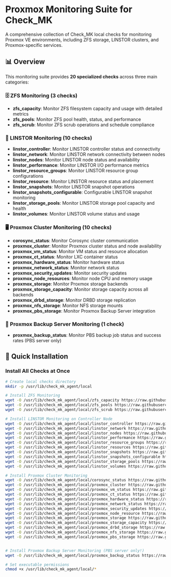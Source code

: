 # Proxmox Monitoring Suite for Check_MK

A comprehensive collection of Check_MK local checks for monitoring Proxmox VE environments, including ZFS storage, LINSTOR clusters, and Proxmox-specific services.

## 📊 Overview

This monitoring suite provides **20 specialized checks** across three main categories:

### 🗄️ ZFS Monitoring (3 checks)
- **zfs_capacity**: Monitor ZFS filesystem capacity and usage with detailed metrics
- **zfs_pools**: Monitor ZFS pool health, status, and performance
- **zfs_scrub**: Monitor ZFS scrub operations and schedule compliance

### 🔗 LINSTOR Monitoring (10 checks)
- **linstor_controller**: Monitor LINSTOR controller status and connectivity
- **linstor_network**: Monitor LINSTOR network connectivity between nodes
- **linstor_nodes**: Monitor LINSTOR node status and availability
- **linstor_performance**: Monitor LINSTOR I/O performance metrics
- **linstor_resource_groups**: Monitor LINSTOR resource group configurations
- **linstor_resource**: Monitor LINSTOR resource status and placement
- **linstor_snapshots**: Monitor LINSTOR snapshot operations
- **linstor_snapshots_configurable**: Configurable LINSTOR snapshot monitoring
- **linstor_storage_pools**: Monitor LINSTOR storage pool capacity and health
- **linstor_volumes**: Monitor LINSTOR volume status and usage

### 🖥️ Proxmox Cluster Monitoring (10 checks)
- **corosync_status**: Monitor Corosync cluster communication
- **proxmox_cluster**: Monitor Proxmox cluster status and node availability
- **proxmox_vm_status**: Monitor VM status and resource allocation
- **proxmox_ct_status**: Monitor LXC container status
- **proxmox_hardware_status**: Monitor hardware status
- **proxmox_network_status**: Monitor network status
- **proxmox_security_updates**: Monitor security updates
- **proxmox_node_resources**: Monitor node CPU and memory usage
- **proxmox_storage**: Monitor Proxmox storage backends
- **proxmox_storage_capacity**: Monitor storage capacity across all backends
- **proxmox_drbd_storage**: Monitor DRBD storage replication
- **proxmox_nfs_storage**: Monitor NFS storage mounts
- **proxmox_pbs_storage**: Monitor Proxmox Backup Server integration

### 💾 Proxmox Backup Server Monitoring (1 check)

- **proxmox_backup_status**: Monitor PBS backup job status and success rates (PBS server only)


## 🚀 Quick Installation

### Install All Checks at Once

```bash
# Create local checks directory
mkdir -p /usr/lib/check_mk_agent/local

# Install ZFS Monitoring
wget -O /usr/lib/check_mk_agent/local/zfs_capacity https://raw.githubusercontent.com/somnium78/proxmox-stuff/main/monitoring/checkmk/zfs/zfs_capacity
wget -O /usr/lib/check_mk_agent/local/zfs_pools https://raw.githubusercontent.com/somnium78/proxmox-stuff/main/monitoring/checkmk/zfs/zfs_pools
wget -O /usr/lib/check_mk_agent/local/zfs_scrub https://raw.githubusercontent.com/somnium78/proxmox-stuff/main/monitoring/checkmk/zfs/zfs_scrub

# Install LINSTOR Monitoring on Controller Node
wget -O /usr/lib/check_mk_agent/local/linstor_controller https://raw.githubusercontent.com/somnium78/proxmox-stuff/main/monitoring/checkmk/linstor/linstor_controller
wget -O /usr/lib/check_mk_agent/local/linstor_network https://raw.githubusercontent.com/somnium78/proxmox-stuff/main/monitoring/checkmk/linstor/linstor_network
wget -O /usr/lib/check_mk_agent/local/linstor_nodes https://raw.githubusercontent.com/somnium78/proxmox-stuff/main/monitoring/checkmk/linstor/linstor_nodes
wget -O /usr/lib/check_mk_agent/local/linstor_performance https://raw.githubusercontent.com/somnium78/proxmox-stuff/main/monitoring/checkmk/linstor/linstor_performance
wget -O /usr/lib/check_mk_agent/local/linstor_resource_groups https://raw.githubusercontent.com/somnium78/proxmox-stuff/main/monitoring/checkmk/linstor/linstor_resource_groups
wget -O /usr/lib/check_mk_agent/local/linstor_resources https://raw.githubusercontent.com/somnium78/proxmox-stuff/main/monitoring/checkmk/linstor/linstor_resources
wget -O /usr/lib/check_mk_agent/local/linstor_snapshots https://raw.githubusercontent.com/somnium78/proxmox-stuff/main/monitoring/checkmk/linstor/linstor_snapshots
wget -O /usr/lib/check_mk_agent/local/linstor_snapshots_configurable https://raw.githubusercontent.com/somnium78/proxmox-stuff/main/monitoring/checkmk/linstor/linstor_snapshots_configurable
wget -O /usr/lib/check_mk_agent/local/linstor_storage_pools https://raw.githubusercontent.com/somnium78/proxmox-stuff/main/monitoring/checkmk/linstor/linstor_storage_pools
wget -O /usr/lib/check_mk_agent/local/linstor_volumes https://raw.githubusercontent.com/somnium78/proxmox-stuff/main/monitoring/checkmk/linstor/linstor_volumes

# Install Proxmox Cluster Monitoring
wget -O /usr/lib/check_mk_agent/local/corosync_status https://raw.githubusercontent.com/somnium78/proxmox-stuff/main/monitoring/checkmk/proxmox_cluster/corosync_status
wget -O /usr/lib/check_mk_agent/local/proxmox_cluster https://raw.githubusercontent.com/somnium78/proxmox-stuff/main/monitoring/checkmk/proxmox_cluster/proxmox_cluster
wget -O /usr/lib/check_mk_agent/local/proxmox_vm_status https://raw.githubusercontent.com/somnium78/proxmox-stuff/main/monitoring/checkmk/proxmox_cluster/proxmox_vm_status
wget -O /usr/lib/check_mk_agent/local/proxmox_ct_status https://raw.githubusercontent.com/somnium78/proxmox-stuff/main/monitoring/checkmk/proxmox_cluster/proxmox_ct_status
wget -O /usr/lib/check_mk_agent/local/proxmox_hardware_status https://raw.githubusercontent.com/somnium78/proxmox-stuff/main/monitoring/checkmk/proxmox_cluster/proxmox_hardware_status
wget -O /usr/lib/check_mk_agent/local/proxmox_network_status https://raw.githubusercontent.com/somnium78/proxmox-stuff/main/monitoring/checkmk/proxmox_cluster/proxmox_network_status
wget -O /usr/lib/check_mk_agent/local/proxmox_security_updates https://raw.githubusercontent.com/somnium78/proxmox-stuff/main/monitoring/checkmk/proxmox_cluster/proxmox_security_updates
wget -O /usr/lib/check_mk_agent/local/proxmox_node_resource https://raw.githubusercontent.com/somnium78/proxmox-stuff/main/monitoring/checkmk/proxmox_cluster/proxmox_node_resource
wget -O /usr/lib/check_mk_agent/local/proxmox_storage https://raw.githubusercontent.com/somnium78/proxmox-stuff/main/monitoring/checkmk/proxmox_cluster/proxmox_storage
wget -O /usr/lib/check_mk_agent/local/proxmox_storage_capacity https://raw.githubusercontent.com/somnium78/proxmox-stuff/main/monitoring/checkmk/proxmox_cluster/proxmox_storage_capacity
wget -O /usr/lib/check_mk_agent/local/proxmox_drbd_storage https://raw.githubusercontent.com/somnium78/proxmox-stuff/main/monitoring/checkmk/proxmox_cluster/proxmox_drbd_storage
wget -O /usr/lib/check_mk_agent/local/proxmox_nfs_storage https://raw.githubusercontent.com/somnium78/proxmox-stuff/main/monitoring/checkmk/proxmox_cluster/proxmox_nfs_storage
wget -O /usr/lib/check_mk_agent/local/proxmox_pbs_storage https://raw.githubusercontent.com/somnium78/proxmox-stuff/main/monitoring/checkmk/proxmox_cluster/proxmox_pbs_storage


# Install Proxmox Backup Server Monitoring (PBS server only!)
wget -O /usr/lib/check_mk_agent/local/proxmox_backup_status https://raw.githubusercontent.com/somnium78/proxmox-stuff/main/monitoring/checkmk/backup/proxmox_backup_status

# Set executable permissions
chmod +x /usr/lib/check_mk_agent/local/*
```
